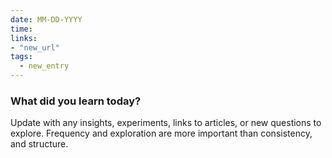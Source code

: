 ```yaml
---
date: MM-DD-YYYY
time:
links:
- "new_url"
tags:
  - new_entry
---
```


### What did you learn today?
Update with any insights, experiments, links to articles, or new questions to explore. Frequency and
exploration are more important than consistency, and structure.